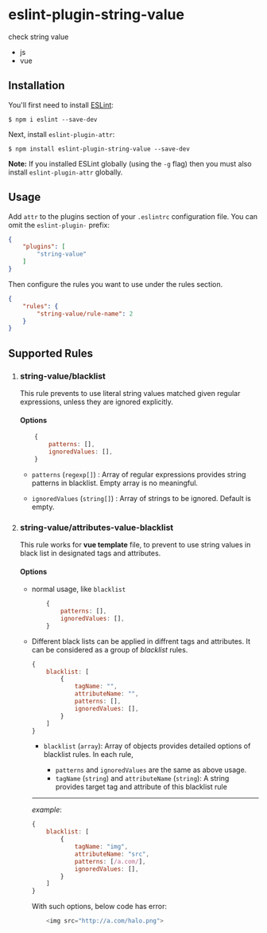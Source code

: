 # eslint-plugin-string-value

check string value

+ js
+ vue

## Installation

You'll first need to install [ESLint](http://eslint.org):

```
$ npm i eslint --save-dev
```

Next, install `eslint-plugin-attr`:

```
$ npm install eslint-plugin-string-value --save-dev
```

**Note:** If you installed ESLint globally (using the `-g` flag) then you must also install `eslint-plugin-attr` globally.

## Usage

Add `attr` to the plugins section of your `.eslintrc` configuration file. You can omit the `eslint-plugin-` prefix:

```json
{
    "plugins": [
        "string-value"
    ]
}
```


Then configure the rules you want to use under the rules section.

```json
{
    "rules": {
        "string-value/rule-name": 2
    }
}
```

## Supported Rules

1.  ### string-value/blacklist

    This rule prevents to use literal string values matched given regular expressions, unless they are ignored explicitly.

    #### Options
    ```js
        {
            patterns: [],
            ignoredValues: [],
        }
    ```
    - `patterns` (`regexp[]`) : Array of regular expressions provides string patterns in blacklist. Empty array is no meaningful.

    - `ignoredValues` (`string[]`) : Array of strings to be ignored. Default is empty.

2. ### string-value/attributes-value-blacklist

    This rule works for **vue template** file, to prevent to use string values in black list in designated tags and attributes.

    #### Options
    - normal usage, like `blacklist`
        ```js
            {
                patterns: [],
                ignoredValues: [],
            }

        ```

    - Different black lists can be applied in diffrent tags and attributes. It can be considered as a group of *blacklist* rules.
        ```js
        {
            blacklist: [
                {
                    tagName: "",
                    attributeName: "",
                    patterns: [],
                    ignoredValues: [],
                }
            ]
        }
        ```
        - `blacklist` (`array`): Array of objects provides detailed options of blacklist rules. In each rule,

            - `patterns` and `ignoredValues` are the same as above usage.
            - `tagName` (`string`) and  `attributeName` (`string`): A string provides target tag and attribute of this blacklist rule
        
        ----
        *example*: 
        ```js
        {
            blacklist: [
                {
                    tagName: "img",
                    attributeName: "src",
                    patterns: [/a.com/],
                    ignoredValues: [],
                }
            ]
        }
        ```

        With such options, below code has error:
        ```js
            <img src="http://a.com/halo.png">
        ```
        







